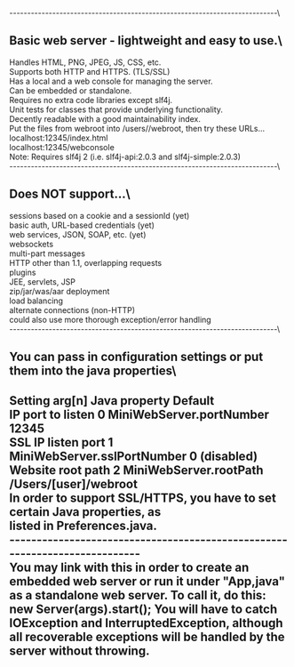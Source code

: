 ---------------------------------------------------------------------------\
## Basic web server - lightweight and easy to use.\
  Handles HTML, PNG, JPEG, JS, CSS, etc.\
  Supports both HTTP and HTTPS. (TLS/SSL)\
  Has a local and a web console for managing the server.\
  Can be embedded or standalone.\
  Requires no extra code libraries except slf4j.\
  Unit tests for classes that provide underlying functionality.\
  Decently readable with a good maintainability index.\
Put the files from webroot into /users/<yourname>/webroot, then try these URLs...\
  localhost:12345/index.html\
  localhost:12345/webconsole\
Note: Requires slf4j 2 (i.e. slf4j-api:2.0.3 and slf4j-simple:2.0.3)\
---------------------------------------------------------------------------\
## Does NOT support...\
  sessions based on a cookie and a sessionId (yet)\
  basic auth, URL-based credentials (yet)\
  web services, JSON, SOAP, etc. (yet)\
  websockets\
  multi-part messages\
  HTTP other than 1.1, overlapping requests\
  plugins\
  JEE, servlets, JSP\
  zip/jar/was/aar deployment\
  load balancing\
  alternate connections (non-HTTP)\
  could also use more thorough exception/error handling\
---------------------------------------------------------------------------\
## You can pass in configuration settings or put them into the java properties\
   Setting          arg[n] Java property              Default\
   IP port to listen   0  MiniWebServer.portNumber    12345\
   SSL IP listen port  1  MiniWebServer.sslPortNumber 0 (disabled)\
   Website root path   2  MiniWebServer.rootPath      /Users/[user]/webroot\
In order to support SSL/HTTPS, you have to set certain Java properties, as\
listed in Preferences.java.\
---------------------------------------------------------------------------\
You may link with this in order to create an embedded web server or run it
under "App,java" as a standalone web server. To call it, do this:
   new Server(args).start();
You will have to catch IOException and InterruptedException, although all
recoverable exceptions will be handled by the server without throwing.
---------------------------------------------------------------------------
